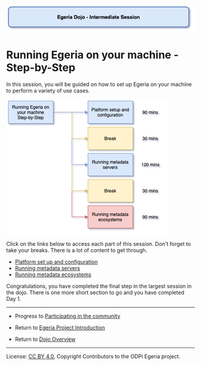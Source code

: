 <!-- SPDX-License-Identifier: CC-BY-4.0 -->
<!-- Copyright Contributors to the ODPi Egeria project 2020. -->

![Blue - Intermediate sessions](egeria-dojo-session-coding-blue-intermediate-session.png)

# Running Egeria on your machine - Step-by-Step

In this session, you will be guided on how to set up Egeria on your machine
to perform a variety of use cases.

![Running Egeria Content](egeria-dojo-day-1-3-running-egeria.png)

Click on the links below to access each part of this session.
Don't forget to take your breaks.  There is a lot of content to get through.

* [Platform set up and configuration](egeria-dojo-day-1-3-1-platform-set-up-and-configuration.md)
* [Running metadata servers](egeria-dojo-day-1-3-2-running-metadata-servers.md)
* [Running metadata ecosystems](egeria-dojo-day-1-3-3-running-metadata-ecosystems.md)

Congratulations, you have completed the final step in the largest session in the dojo.
There is one more short section to go and you have completed Day 1.

----
* Progress to [Participating in the community](egeria-dojo-day-1-4-participating-in-the-community.md)


* Return to [Egeria Project Introduction](egeria-dojo-day-1-2-project-introduction.md)
* Return to [Dojo Overview](.)

----
License: [CC BY 4.0](https://creativecommons.org/licenses/by/4.0/),
Copyright Contributors to the ODPi Egeria project.